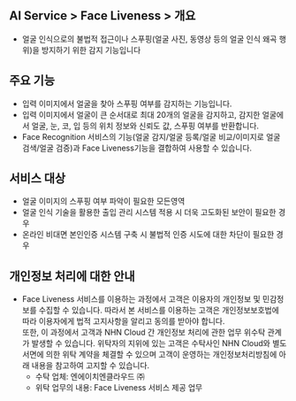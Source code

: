 ## AI Service > Face Liveness > 개요

* 얼굴 인식으로의 불법적 접근이나 스푸핑(얼굴 사진, 동영상 등의 얼굴 인식 왜곡 행위)을 방지하기 위한 감지 기능입니다

## 주요 기능
 
* 입력 이미지에서 얼굴을 찾아 스푸핑 여부를 감지하는 기능입니다.
* 입력 이미지에서 얼굴이 큰 순서대로 최대 20개의 얼굴을 감지하고, 감지한 얼굴에서 얼굴, 눈, 코, 입 등의 위치 정보와 신뢰도 값, 스푸핑 여부를 반환합니다.
* Face Recognition 서비스의 기능(얼굴 감지/얼굴 등록/얼굴 비교/이미지로 얼굴 검색/얼굴 검증)과 Face Liveness기능을 결합하여 사용할 수 있습니다.

## 서비스 대상

* 얼굴 이미지의 스푸핑 여부 파악이 필요한 모든영역
* 얼굴 인식 기술을 활용한 출입 관리 시스템 적용 시 더욱 고도화된 보안이 필요한 경우
* 온라인 비대면 본인인증 시스템 구축 시 불법적 인증 시도에 대한 차단이 필요한 경우


## 개인정보 처리에 대한 안내

* Face Liveness 서비스를 이용하는 과정에서 고객은 이용자의 개인정보 및 민감정보를 수집할 수 있습니다. 따라서 본 서비스를 이용하는 고객은 개인정보보호법에 따라 이용자에게 법적 고지사항을 알리고 동의를 받아야 합니다.<br/>
또한, 이 과정에서 고객과 NHN Cloud 간 개인정보 처리에 관한 업무 위수탁 관계가 발생할 수 있습니다. 위탁자의 지위에 있는 고객은 수탁사인 NHN Cloud와 별도 서면에 의한 위탁 계약을 체결할 수 있으며 고객이 운영하는 개인정보처리방침에 아래 내용을 참고하여 고지할 수 있습니다.
    * 수탁 업체: 엔에이치엔클라우드 ㈜
    * 위탁 업무의 내용: Face Liveness 서비스 제공 업무
 
 
